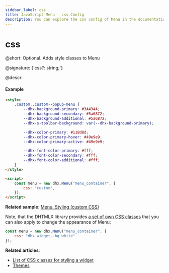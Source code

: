 ```yaml
---
sidebar_label: css
title: JavaScript Menu - css Config 
description: You can explore the css config of Menu in the documentation of the DHTMLX JavaScript UI library. Browse developer guides and API reference, try out code examples and live demos, and download a free 30-day evaluation version of DHTMLX Suite.
---
```


# css

@short: Optional. Adds style classes to Menu

@signature: {'css?: string;'}

@descr:
#### Example

~~~html
<style>
	.custom,.custom--popup-menu {
		--dhx-background-primary: #3A434A;
		--dhx-background-secondary: #5a6872;
		--dhx-background-additional: #5a6872;
		--dhx-s-toolbar-background: var(--dhx-background-primary);

		--dhx-color-primary: #118d8d;
		--dhx-color-primary-hover: #49e9e9;
		--dhx-color-primary-active: #49e9e9;

		--dhx-font-color-primary: #fff;
		--dhx-font-color-secondary: #fff;
		--dhx-font-color-additional: #fff;
	}
</style>

<script>
	const menu = new dhx.Menu("menu_container", {
	    css: "custom",
	});
</script>
~~~

**Related sample**: [Menu. Styling (custom CSS)](https://snippet.dhtmlx.com/kfy2th5n)

Note, that the DHTMLX library provides [a set of own CSS classes](helpers/base_elements.md#list-of-css-classes-for-styling-a-widget) that you can also apply to change the appearance of Menu:

~~~js
const menu = new dhx.Menu("menu_container", {
    css: "dhx_widget--bg_white"
});
~~~

**Related articles**: 
- [List of CSS classes for styling a widget](helpers/base_elements.md#list-of-css-classes-for-styling-a-widget)
- [Themes](themes.md)